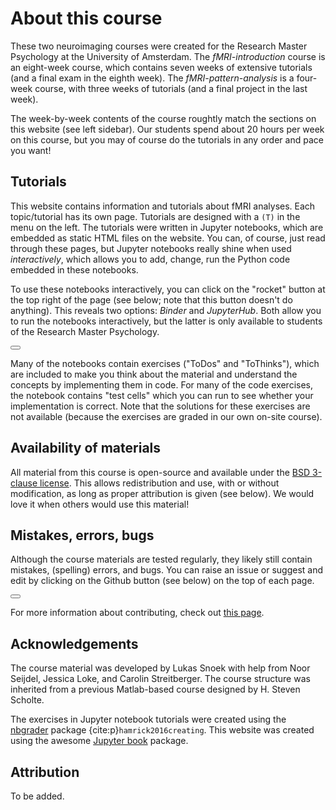 # About this course
These two neuroimaging courses were created for the Research Master Psychology at the University of Amsterdam. The *fMRI-introduction* course is an eight-week course, which contains seven weeks of extensive tutorials (and a final exam in the eighth week). The *fMRI-pattern-analysis* is a four-week course, with three weeks of tutorials (and a final project in the last week).

The week-by-week contents of the course roughtly match the sections on this website (see left sidebar). Our students spend about 20 hours per week on this course, but you may of course do the tutorials in any order and pace you want! 

## Tutorials
This website contains information and tutorials about fMRI analyses. Each topic/tutorial has its own page. Tutorials are designed with a `(T)` in the menu on the left. The tutorials were written in Jupyter notebooks, which are embedded as static HTML files on the website. You can, of course, just read through these pages, but Jupyter notebooks really shine when used *interactively*, which allows you to add, change, run the Python code embedded in these notebooks. 

To use these notebooks interactively, you can click on the "rocket" button at the top right of the page (see below; note that this button doesn't do anything). This reveals two options: *Binder* and *JupyterHub*. Both allow you to run the notebooks interactively, but the latter is only available to students of the Research Master Psychology.

<button id="dropdown-buttons-trigger" class="btn btn-secondary topbarbtn"
    aria-label="Launch interactive content"><i class="fas fa-rocket"></i></button>

Many of the notebooks contain exercises ("ToDos" and "ToThinks"), which are included to make you think about the material and understand the concepts by implementing them in code. For many of the code exercises, the notebook contains "test cells" which you can run to see whether your implementation is correct. Note that the solutions for these exercises are not available (because the exercises are graded in our own on-site course).

## Availability of materials
All material from this course is open-source and available under the [BSD 3-clause license](https://github.com/lukassnoek/NI-edu/blob/master/LICENSE). This allows redistribution and use, with or without modification, as long as proper attribution is given (see below). We would love it when others would use this material!

## Mistakes, errors, bugs
Although the course materials are tested regularly, they likely still contain mistakes, (spelling) errors, and bugs. You can raise an issue or suggest and edit by clicking on the Github button (see below) on the top of each page. 

<button id="dropdown-buttons-trigger" class="btn btn-secondary topbarbtn"
        aria-label="Connect with source repository"><i class="fab fa-github"></i></button>

For more information about contributing, check out [this page](../misc/CONTRIBUTING.md).

## Acknowledgements
The course material was developed by Lukas Snoek with help from Noor Seijdel, Jessica Loke, and Carolin Streitberger. The course structure was inherited from a previous Matlab-based course designed by H. Steven Scholte.

The exercises in Jupyter notebook tutorials were created using the [nbgrader](https://nbgrader.readthedocs.io/en/stable/) package {cite:p}`hamrick2016creating`. This website was created using the awesome [Jupyter book](https://jupyterbook.org/) package.

## Attribution
To be added.
